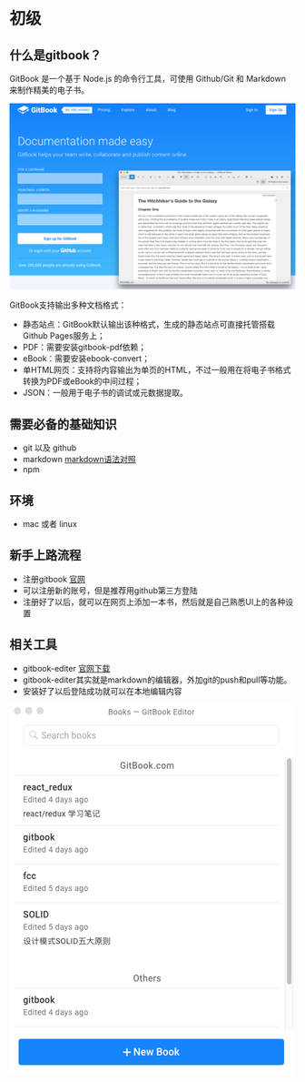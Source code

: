 # 初级

## 什么是gitbook？
GitBook 是一个基于 Node.js 的命令行工具，可使用 Github/Git 和 Markdown 来制作精美的电子书。

![](/assets/266FA7F5-5AE8-4048-B62A-2ED4AA05FEAC.png)


GitBook支持输出多种文档格式：
* 静态站点：GitBook默认输出该种格式，生成的静态站点可直接托管搭载Github Pages服务上；
* PDF：需要安装gitbook-pdf依赖；
* eBook：需要安装ebook-convert；
* 单HTML网页：支持将内容输出为单页的HTML，不过一般用在将电子书格式转换为PDF或eBook的中间过程；
* JSON：一般用于电子书的调试或元数据提取。


## 需要必备的基础知识
* git 以及 github 
* markdown [markdown语法对照](https://stackedit.io/editor)
* npm

## 环境
* mac 或者 linux

## 新手上路流程
* 注册gitbook  [官网](www.gitbook.com)
* 可以注册新的账号，但是推荐用github第三方登陆
* 注册好了以后，就可以在网页上添加一本书，然后就是自己熟悉UI上的各种设置

## 相关工具
* gitbook-editer [官网下载](https://www.gitbook.com/editor)
* gitbook-editer其实就是markdown的编辑器，外加git的push和pull等功能。
* 安装好了以后登陆成功就可以在本地编辑内容

![](/assets/8921BAA0-F81B-43AD-B258-B565AEED2E97.png)


